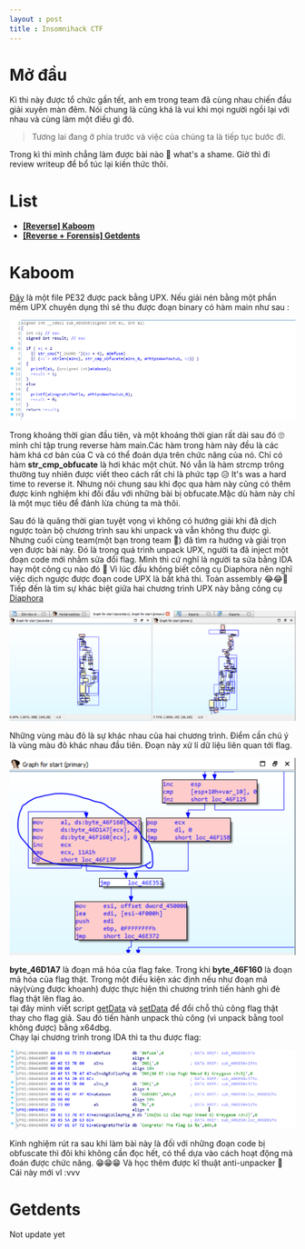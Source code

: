 ```yaml
---
layout : post
title : Insomnihack CTF 
---
```


# Mở đầu   
Kì thi này được tổ chức gần tết, anh em trong team đã cùng nhau chiến đầu giải xuyên màn đêm. Nói chung là cũng khá là vui khi mọi người ngồi lại với nhau và cùng làm một điều gì đó.   
> Tương lai đang ở phía trước và việc của chúng ta là tiếp tục bước đi.   

Trong kì thi mình chẳng làm được bài nào 🥴 what's a shame. Giờ thì đi review writeup để bổ túc lại kiến thức thôi. 

# List   
   - [**[Reverse] Kaboom**](#wu1)
   - [**[Reverse + Forensis] Getdents**](#wu2)  
   
<a name="wu1"></a> 
# Kaboom    

[Đây](https://github.com/hacmao/hacmao.github.io/raw/master/ctf/insomnihack/kaboom/kaboom-orig.bin) là một file PE32 được pack bằng UPX. Nếu giải nén bằng một phần mềm UPX chuyên dụng thì sẽ thu được đoạn binary có hàm main như sau :   

![](/ctf/insomnihack/kaboom/hinh2.PNG)   

Trong khoảng thời gian đầu tiên, và một khoảng thời gian rất dài sau đó 🙄 mình chỉ tập trung reverse hàm main.Các hàm trong hàm này đều là các hàm khá cơ bản của C và có thể đoán dựa trên chức năng của nó. Chỉ có hàm **str_cmp_obfucate** là hơi khác một chút. Nó vẫn là hàm strcmp trông thường tuy nhiên được viết theo cách rất chi là phức tạp 😥 It's was a hard time to reverse it. Nhưng nói chung sau khi đọc qua hàm này cũng có thêm được kinh nghiệm khi đối đầu với những bài bị obfucate.Mặc dù hàm này chỉ là một mục tiêu để đánh lừa chúng ta mà thôi.   

Sau đó là quãng thời gian tuyệt vọng vì không có hướng giải khi đã dịch ngược toàn bộ chương trình sau khi unpack và vẫn không thu được gì. Nhưng cuối cùng team(một bạn trong team 🤗) đã tìm ra hướng và giải trọn vẹn được bài này. Đó là trong quá trình unpack UPX, người ta đã inject một đoạn code mới nhằm sửa đổi flag. Mình thì cứ nghĩ là người ta sửa bằng IDA hay một công cụ nào đó 🤣 Vì lúc đầu không biết công cụ Diaphora nên nghĩ việc dịch ngược được đoạn code UPX là bất khả thi. Toàn assembly 😂😂🤣   
Tiếp đến là tìm sự khác biệt giữa hai chương trình UPX này bằng công cụ [Diaphora](https://www.notion.so/Diaphora-8f8d0c45259f4c69b70c6bb22d39c03d)    

![](/ctf/insomnihack/kaboom/hinh3.PNG)   

Những vùng màu đỏ là sự khác nhau của hai chương trình. Điểm cần chú ý là vùng màu đỏ khác nhau đầu tiên. Đoạn này xử lí dữ liệu liên quan tới flag.   

![](/ctf/insomnihack/kaboom/hinh4.PNG)   

**byte_46D1A7** là đoạn mã hóa của flag fake. Trong khi **byte_46F160** là đoạn mã hóa của flag thật. Trong một điều kiện xác định nếu như đoạn mã này(vùng được khoanh) được thực hiện thì chương trình tiến hành ghi đè flag thật lên flag ảo.   
tại đây mình viết script [getData](https://www.notion.so/Get-Data-7f980b816256425984d20e2cf0cdd3b8) và [setData](https://www.notion.so/Set-Data-6f445e8b365444619df544fb48b6cf5e) để đổi chỗ thủ công flag thật thay cho flag giả. Sau đó tiến hành unpack thủ công (vì unpack bằng tool không được) bằng x64dbg.   
Chạy lại chương trình trong IDA thì ta thu được flag:    

![](/ctf/insomnihack/kaboom/hinh1.PNG)   

Kinh nghiệm rút ra sau khi làm bài này là đối với những đoạn code bị obfuscate thì đôi khi không cần đọc hết, có thể dựa vào cách hoạt động mà đoán được chức năng. 😁😁😁 Và học thêm được kĩ thuật anti-unpacker 🤗 Cái này mới vl :vvv    

<a name="wu2"></a>   
# Getdents    
Not update yet

